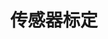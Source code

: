 ---
title: "传感器标定"
slug: Calibrate
image: "calibrate.png"
style:
    background: "#2a9d8f"
    color: "#fff"
---